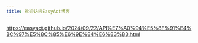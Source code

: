 ```yaml
---
title: 欢迎访问EasyAct博客
---
```


https://easyact.github.io/2024/09/22/API%E7%A0%94%E5%8F%91%E4%BC%97%E5%8C%85%E6%9E%84%E6%83%B3.html
